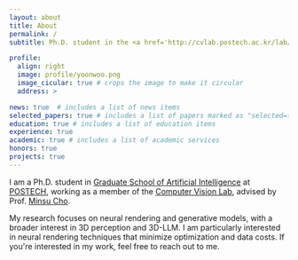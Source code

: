 ```yaml
---
layout: about
title: About
permalink: /
subtitle: Ph.D. student in the <a href='http://cvlab.postech.ac.kr/lab/'>Computer Vision Lab</a> at <a href='https://postech.ac.kr/eng/'>POSTECH</a>.

profile:
  align: right
  image: profile/yoonwoo.png
  image_cicular: true # crops the image to make it circular
  address: > 

news: true  # includes a list of news items
selected_papers: true # includes a list of papers marked as "selected={true}"
education: true # includes a list of education items
experience: true 
academic: true # includes a list of academic services
honors: true 
projects: true
---
```


I am a Ph.D. student in [Graduate School of Artificial Intelligence](https://cse.postech.ac.kr/) at [POSTECH](https://postech.ac.kr/eng/), working as a member of the [Computer Vision Lab](http://cvlab.postech.ac.kr/lab/), advised by Prof. [Minsu Cho](https://cvlab.postech.ac.kr/~mcho/).

My research focuses on neural rendering and generative models, with a broader interest in 3D perception and 3D-LLM. I am particularly interested in neural rendering techniques that minimize optimization and data costs. If you're interested in my work, feel free to reach out to me.